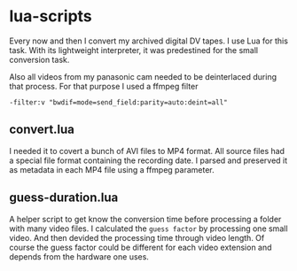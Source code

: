 # lua-scripts

Every now and then I convert my archived digital DV tapes. 
I use Lua for this task. With its lightweight interpreter, it was predestined for the small conversion task.

Also all videos from my panasonic cam needed to be deinterlaced during that process.
For that purpose I used a ffmpeg filter

```
-filter:v "bwdif=mode=send_field:parity=auto:deint=all"
```


## convert.lua

I needed it to covert a bunch of AVI files to MP4 format.
All source files had a special file format containing the recording date.
I parsed and preserved it as metadata in each MP4 file using a ffmpeg parameter.

## guess-duration.lua

A helper script to get know the conversion time before processing a folder with many video files.
I calculated the `guess factor` by processing one small video. And then devided the processing time
through video length. Of course the guess factor could be different for each video extension and depends
from the hardware one uses.